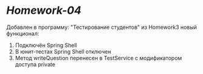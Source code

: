 # *Homework-04*
Добавлен в программу: "Тестирование студентов" из Homework3 новый функционал:
1. Подключён Spring Shell
2. В юнит-тестах Spring Shell отключен 
3. Метод writeQuestion перенесен в TestService с модификатором доступа private